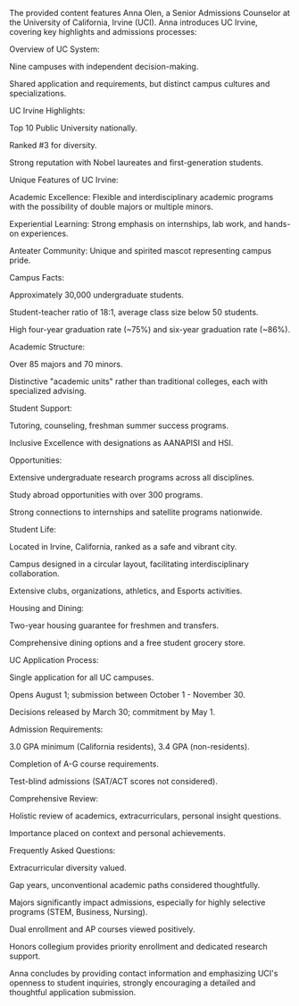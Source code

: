 The provided content features Anna Olen, a Senior Admissions Counselor at the University of California, Irvine (UCI). Anna introduces UC Irvine, covering key highlights and admissions processes:

Overview of UC System:

Nine campuses with independent decision-making.

Shared application and requirements, but distinct campus cultures and specializations.

UC Irvine Highlights:

Top 10 Public University nationally.

Ranked #3 for diversity.

Strong reputation with Nobel laureates and first-generation students.

Unique Features of UC Irvine:

Academic Excellence: Flexible and interdisciplinary academic programs with the possibility of double majors or multiple minors.

Experiential Learning: Strong emphasis on internships, lab work, and hands-on experiences.

Anteater Community: Unique and spirited mascot representing campus pride.

Campus Facts:

Approximately 30,000 undergraduate students.

Student-teacher ratio of 18:1, average class size below 50 students.

High four-year graduation rate (~75%) and six-year graduation rate (~86%).

Academic Structure:

Over 85 majors and 70 minors.

Distinctive "academic units" rather than traditional colleges, each with specialized advising.

Student Support:

Tutoring, counseling, freshman summer success programs.

Inclusive Excellence with designations as AANAPISI and HSI.

Opportunities:

Extensive undergraduate research programs across all disciplines.

Study abroad opportunities with over 300 programs.

Strong connections to internships and satellite programs nationwide.

Student Life:

Located in Irvine, California, ranked as a safe and vibrant city.

Campus designed in a circular layout, facilitating interdisciplinary collaboration.

Extensive clubs, organizations, athletics, and Esports activities.

Housing and Dining:

Two-year housing guarantee for freshmen and transfers.

Comprehensive dining options and a free student grocery store.

UC Application Process:

Single application for all UC campuses.

Opens August 1; submission between October 1 - November 30.

Decisions released by March 30; commitment by May 1.

Admission Requirements:

3.0 GPA minimum (California residents), 3.4 GPA (non-residents).

Completion of A-G course requirements.

Test-blind admissions (SAT/ACT scores not considered).

Comprehensive Review:

Holistic review of academics, extracurriculars, personal insight questions.

Importance placed on context and personal achievements.

Frequently Asked Questions:

Extracurricular diversity valued.

Gap years, unconventional academic paths considered thoughtfully.

Majors significantly impact admissions, especially for highly selective programs (STEM, Business, Nursing).

Dual enrollment and AP courses viewed positively.

Honors collegium provides priority enrollment and dedicated research support.

Anna concludes by providing contact information and emphasizing UCI's openness to student inquiries, strongly encouraging a detailed and thoughtful application submission.

